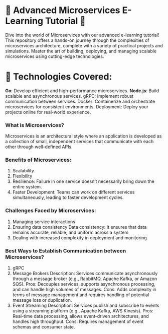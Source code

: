 # 🌟 Advanced Microservices E-Learning Tutorial 🚀
Dive into the world of Microservices with our advanced e-learning tutorial! 
This repository offers a hands-on journey through the complexities of microservices
architecture, complete with a variety of practical projects and simulations. 
Master the art of building, deploying, and managing scalable microservices using cutting-edge technologies.

# 🔧 Technologies Covered:

**Go**: Develop efficient and high-performance microservices.
**Node.js**: Build scalable and asynchronous services.
gRPC: Implement robust communication between services.
Docker: Containerize and orchestrate microservices for consistent environments.
Deployment: Deploy your projects online for real-world experience.


### What is Microservices?
Microservices is an architectural style where an application is developed
as a collection of small, independent services that communicate with each 
other through well-defined APIs.

### Benefits of Microservices:
1. Scalability
2. Flexibility
3. Resilience: Failure in one service doesn’t necessarily bring down the entire system.
4. Faster Development: Teams can work on different services simultaneously, 
                        leading to faster development cycles.

### Challenges Faced by Microservices:
1. Managing service interactions
2. Ensuring data consistency
    Data consistency: It ensures that data remains accurate, reliable, and uniform across a system
3. Dealing with increased complexity in deployment and monitoring

### Best Ways to Establish Communication between Microservices?
1. gRPC
2. Message Brokers
    Description: Services communicate asynchronously through a message broker (e.g., RabbitMQ, Apache Kafka, or Amazon SQS).
    Pros: Decouples services, supports asynchronous processing, and can handle high volumes of messages.
    Cons: Adds complexity in terms of message management and requires handling of potential message loss or duplication.
3. Event Streaming
    Description: Services publish and subscribe to events using a streaming platform (e.g., Apache Kafka, AWS Kinesis).
    Pros: Real-time data processing, allows event-driven architectures, and handles high throughput.
    Cons: Requires management of event schemas and consumer state.

